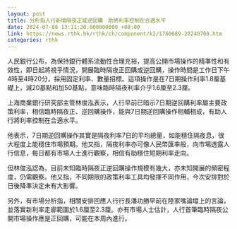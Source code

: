 ```yaml
---
layout: post
title: 分析指人行新增隔夜正或逆回購　助將利率控制在合適水平
date: 2024-07-08 13:11:20.000000000 +08:00
link: https://news.rthk.hk/rthk/ch/component/k2/1760689-20240708.htm
categories: rthk
---
```


人民銀行公布，為保持銀行體系流動性合理充裕，提高公開市場操作的精準性和有效性，即日起將視乎情況，開展臨時隔夜正回購或逆回購，操作時間是工作日下午4時至4時20分，採用固定利率、數量招標。這項操作是在7日期操作利率1.8厘基礎上，減20基點和加50基點，意味臨時隔夜利率介乎1.6厘至2.3厘。

上海商業銀行研究部主管林俊泓表示，人行早前已暗示7日期逆回購利率屬主要政策利率，相信臨時隔夜正、逆回購操作，能與7日期逆回購操作相輔相成，有助人行將利率控制在合適水平。

他表示，7日期逆回購操作其實是隔夜利率7日的平均總量，如能穩住隔夜息，很大程度上能穩住市場預期。他又指，隔夜利率亦可像人民幣匯率般，向市場透露人行信息，每日都有市場人士進行觀察，相信有助穩住短期利率走向。

但林俊泓認為，目前未知臨時隔夜正逆回購操作規模有幾大，亦未知開展的頻密程度，仍需觀察。他又指，不同期限的政策利率工具均發揮不同作用，今次安排對於日後降準決定未有大影響。

另外，有市場分析指，相關安排回應人行行長潘功勝早前在陸家嘴論壇上的言論，並落實新利率走廊範圍於1.6厘至2.3厘。亦有市場人士估計，人行首筆臨時隔夜公開市場操作應是正回購，可能在本周內進行。
